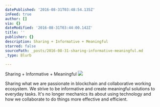 ```yaml
---
datePublished: '2016-08-31T03:48:54.135Z'
inFeed: true
author: []
via: {}
dateModified: '2016-08-31T03:44:00.142Z'
title: ''
publisher: {}
description: Sharing + Informative + Meaningful
starred: false
sourcePath: _posts/2016-08-31-sharing-informative-meaningful.md
_type: Blurb

---
```

Sharing + Informative + Meaningful
![](https://s3-us-west-2.amazonaws.com/the-grid-img/p/fa5c023d2faad7426a3a340010845c90512a5b9e.jpg)

Sharing what we are passionate in blockchain and collaborative working ecosystem. We strive to be informative and create meaningful solutions to everyday tasks. It's no longer mechanics its about using technology and how we collaborate to do things more effective and efficient.